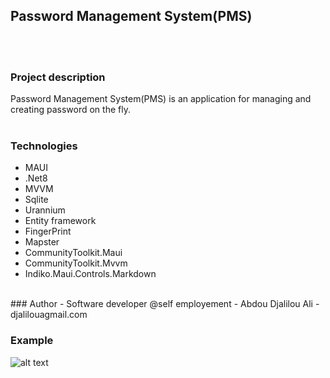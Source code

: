 ## Password Management System(PMS)
</br></br>
### Project description
Password Management System(PMS) is an application for managing and creating password on the fly.
</br></br>
### Technologies
- MAUI
- .Net8
- MVVM
- Sqlite
- Urannium
- Entity framework
- FingerPrint
- Mapster
- CommunityToolkit.Maui
- CommunityToolkit.Mvvm
- Indiko.Maui.Controls.Markdown

</br>
### Author
- Software developer @self employement
- Abdou Djalilou Ali
- djalilouagmail.com

### Example
![alt text](images/password.gif)
